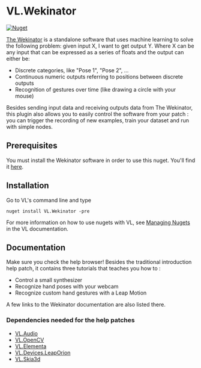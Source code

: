# VL.Wekinator

[![Nuget](https://img.shields.io/nuget/vpre/VL.Wekinator?style=flat-square)](https://www.nuget.org/packages/VL.Wekinator)

[The Wekinator](http://www.wekinator.org/) is a standalone software that uses machine learning to solve the following problem: given input X, I want to get output Y. Where X can be any input that can be expressed as a series of floats and the output can either be:

- Discrete categories, like "Pose 1", "Pose 2", ...
- Continuous numeric outputs referring to positions between discrete outputs
- Recognition of gestures over time (like drawing a circle with your mouse)

Besides sending input data and receiving outputs data from The Wekinator, this plugin also allows you to easily control the software from your patch : you can trigger the recording of new examples, train your dataset and run with simple nodes.

## Prerequisites

You must install the Wekinator software in order to use this nuget. You'll find it [here](http://www.wekinator.org/downloads/).

## Installation

Go to VL's command line and type

```
nuget install VL.Wekinator -pre
```

For more information on how to use nugets with VL, see [Managing Nugets](https://thegraybook.vvvv.org/reference/libraries/dependencies.html#manage-nugets) in the VL documentation.

## Documentation

Make sure you check the help browser! Besides the traditional introduction help patch, it contains three tutorials that teaches you how to :

- Control a small synthesizer
- Recognize hand poses with your webcam
- Recognize custom hand gestures with a Leap Motion

A few links to the Wekinator documentation are also listed there.

### Dependencies needed for the help patches

- [VL.Audio](https://github.com/vvvv/VL.audio)
- [VL.OpenCV](https://github.com/vvvv/VL.OpenCV)
- [VL.Elementa](https://github.com/vvvv-dottore/VL.Elementa)
- [VL.Devices.LeapOrion](https://github.com/vvvv/VL.Devices.LeapOrion)
- [VL.Skia3d](https://github.com/vvvv/VL.skia3d)